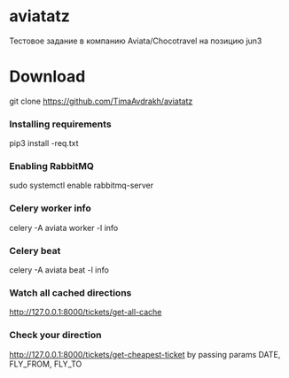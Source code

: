 # aviatatz
Тестовое задание в компанию Aviata/Chocotravel на позицию jun3

# Download
git clone https://github.com/TimaAvdrakh/aviatatz


### Installing requirements
pip3 install -req.txt

### Enabling RabbitMQ
sudo systemctl enable rabbitmq-server

### Celery worker info
celery -A aviata worker -l info

### Celery beat
celery -A aviata beat -l info


### Watch all cached directions
http://127.0.0.1:8000/tickets/get-all-cache

### Check your direction
http://127.0.0.1:8000/tickets/get-cheapest-ticket
by passing params DATE, FLY_FROM, FLY_TO


